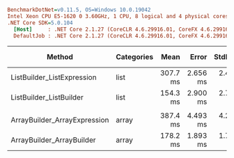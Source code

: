``` ini

BenchmarkDotNet=v0.11.5, OS=Windows 10.0.19042
Intel Xeon CPU E5-1620 0 3.60GHz, 1 CPU, 8 logical and 4 physical cores
.NET Core SDK=5.0.104
  [Host]     : .NET Core 2.1.27 (CoreCLR 4.6.29916.01, CoreFX 4.6.29916.03), 64bit RyuJIT DEBUG
  DefaultJob : .NET Core 2.1.27 (CoreCLR 4.6.29916.01, CoreFX 4.6.29916.03), 64bit RyuJIT


```
|                       Method | Categories |     Mean |    Error |   StdDev | Ratio |      Gen 0 | Gen 1 | Gen 2 | Allocated |
|----------------------------- |----------- |---------:|---------:|---------:|------:|-----------:|------:|------:|----------:|
|   ListBuilder_ListExpression |       list | 307.7 ms | 2.656 ms | 2.485 ms |  1.00 | 63000.0000 |     - |     - | 315.35 MB |
|      ListBuilder_ListBuilder |       list | 154.3 ms | 2.900 ms | 2.713 ms |  0.50 | 44750.0000 |     - |     - |  223.8 MB |
|                              |            |          |          |          |       |            |       |       |           |
| ArrayBuilder_ArrayExpression |      array | 387.4 ms | 4.493 ms | 4.203 ms |  1.00 | 78000.0000 |     - |     - | 394.19 MB |
|    ArrayBuilder_ArrayBuilder |      array | 178.2 ms | 1.893 ms | 1.770 ms |  0.46 | 60333.3333 |     - |     - | 302.63 MB |

